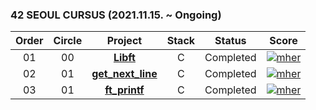 ### 42 SEOUL CURSUS (2021.11.15. ~ Ongoing)

 |Order|Circle|Project|Stack|Status|Score|
 |:---:|:---:|:---:|:---:|:---:|:---:|
 |01|00|[**Libft**](https://github.com/hermin9804/42Cursus/tree/main/libft)|C|Completed|[![mher](https://badge42.herokuapp.com/api/project/mher/Libft)](https://github.com/JaeSeoKim/badge42)|
 |02|01|[**get_next_line**](https://github.com/hermin9804/42Cursus/tree/main/get_next_line)|C|Completed|[![mher](https://badge42.herokuapp.com/api/project/mher/get_next_line)](https://github.com/JaeSeoKim/badge42)|
 |03|01|[**ft_printf**](https://github.com/hermin9804/42Cursus/tree/main/ft_printf)|C|Completed|[![mher](https://badge42.herokuapp.com/api/project/mher/ft_printf)](https://github.com/JaeSeoKim/badge42)|
